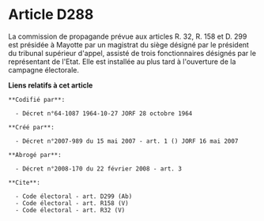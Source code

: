 # Article D288

La commission de propagande prévue aux articles R. 32, R. 158 et D. 299 est présidée à Mayotte par un magistrat du siège
désigné par le président du tribunal supérieur d'appel, assisté de trois fonctionnaires désignés par le représentant de
l'Etat. Elle est installée au plus tard à l'ouverture de la campagne électorale.

**Liens relatifs à cet article**

	**Codifié par**:

	  - Décret n°64-1087 1964-10-27 JORF 28 octobre 1964

	**Créé par**:

	  - Décret n°2007-989 du 15 mai 2007 - art. 1 () JORF 16 mai 2007

	**Abrogé par**:

	  - Décret n°2008-170 du 22 février 2008 - art. 3

	**Cite**:

	  - Code électoral - art. D299 (Ab)
	  - Code électoral - art. R158 (V)
	  - Code électoral - art. R32 (V)
